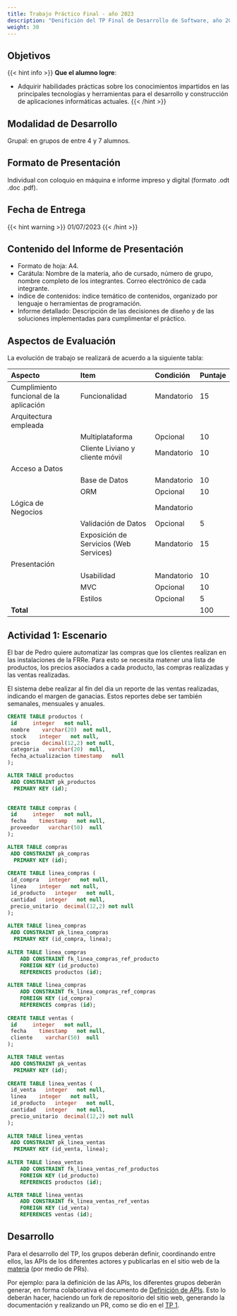 ```yaml
---
title: Trabajo Práctico Final - año 2023
description: "Denifición del TP Final de Desarrollo de Software, año 2023."
weight: 30
---
```


## Objetivos

{{< hint info >}}
**Que el alumno logre**:

- Adquirir habilidades prácticas sobre los conocimientos impartidos en las principales tecnologías y herramientas para el desarrollo y construcción de aplicaciones informáticas actuales.
  {{< /hint >}}

## Modalidad de Desarrollo

Grupal: en grupos de entre 4 y 7 alumnos.

## Formato de Presentación

Individual con coloquio en máquina e informe impreso y digital (formato .odt .doc .pdf).

## Fecha de Entrega

{{< hint warning >}}
01/07/2023
{{< /hint >}}

## Contenido del Informe de Presentación

- Formato de hoja: A4.
- Carátula: Nombre de la materia, año de cursado, número de grupo, nombre completo de los integrantes. Correo electrónico de cada integrante.
- índice de contenidos: índice temático de contenidos, organizado por lenguaje o herramientas de programación.
- Informe detallado: Descripción de las decisiones de diseño y de las soluciones implementadas para cumplimentar el práctico.

## Aspectos de Evaluación

La evolución de trabajo se realizará de acuerdo a la siguiente tabla:

| Aspecto                                 | Item                                   | Condición  | Puntaje |
| :-------------------------------------- | :------------------------------------- | :--------- | :------ |
| Cumplimiento funcional de la aplicación | Funcionalidad                          | Mandatorio | 15      |
| Arquitectura empleada                   |                                        |            |         |
|                                         | Multiplataforma                        | Opcional   | 10      |
|                                         | Cliente Liviano y cliente móvil        | Mandatorio | 10      |
| Acceso a Datos                          |                                        |            |         |
|                                         | Base de Datos                          | Mandatorio | 10      |
|                                         | ORM                                    | Opcional   | 10      |
| Lógica de Negocios                      |                                        | Mandatorio |         |
|                                         | Validación de Datos                    | Opcional   | 5       |
|                                         | Exposición de Servicios (Web Services) | Mandatorio | 15      |
| Presentación                            |                                        |            |         |
|                                         | Usabilidad                             | Mandatorio | 10      |
|                                         | MVC                                    | Opcional   | 10      |
|                                         | Estilos                                | Opcional   | 5       |
| **Total**                               |                                        |            | 100     |

## Actividad 1: Escenario

El bar de Pedro quiere automatizar las compras que los clientes realizan en las instalaciones de la FRRe. 
Para esto se necesita matener una lista de productos, los precios asociados a cada producto, las compras
realizadas y las ventas realizadas.

El sistema debe realizar al fin del dia un reporte de las ventas realizadas, indicando el margen de ganacias. 
Estos reportes debe ser también semanales, mensuales y anuales.

```sql
CREATE TABLE productos (
 id     integer   not null,
 nombre    varchar(20)  not null,
 stock    integer   not null,
 precio    decimal(12,2) not null,
 categoria   varchar(20)  null,
 fecha_actualizacion timestamp   null
);

ALTER TABLE productos 
 ADD CONSTRAINT pk_productos 
  PRIMARY KEY (id);
 

CREATE TABLE compras (
 id     integer   not null,
 fecha    timestamp   not null,
 proveedor   varchar(50)  null
);

ALTER TABLE compras 
 ADD CONSTRAINT pk_compras 
  PRIMARY KEY (id);
 
CREATE TABLE linea_compras (
 id_compra   integer   not null,
 linea    integer   not null,
 id_producto   integer   not null,
 cantidad   integer   not null,
 precio_unitario  decimal(12,2) not null
);
 
ALTER TABLE linea_compras 
 ADD CONSTRAINT pk_linea_compras 
  PRIMARY KEY (id_compra, linea);
  
ALTER TABLE linea_compras
    ADD CONSTRAINT fk_linea_compras_ref_producto 
    FOREIGN KEY (id_producto) 
    REFERENCES productos (id);
   
ALTER TABLE linea_compras
    ADD CONSTRAINT fk_linea_compras_ref_compras 
    FOREIGN KEY (id_compra) 
    REFERENCES compras (id);
    
CREATE TABLE ventas (
 id     integer   not null,
 fecha    timestamp   not null,
 cliente    varchar(50)  null
); 

ALTER TABLE ventas 
 ADD CONSTRAINT pk_ventas 
  PRIMARY KEY (id);
 
CREATE TABLE linea_ventas (
 id_venta   integer   not null,
 linea    integer   not null,
 id_producto   integer   not null,
 cantidad   integer   not null,
 precio_unitario  decimal(12,2) not null
);
 
ALTER TABLE linea_ventas 
 ADD CONSTRAINT pk_linea_ventas 
  PRIMARY KEY (id_venta, linea);
  
ALTER TABLE linea_ventas
    ADD CONSTRAINT fk_linea_ventas_ref_productos
    FOREIGN KEY (id_producto) 
    REFERENCES productos (id);

ALTER TABLE linea_ventas
    ADD CONSTRAINT fk_linea_ventas_ref_ventas
    FOREIGN KEY (id_venta) 
    REFERENCES ventas (id);
```

## Desarrollo

Para el desarrollo del TP, los grupos deberán definir, coordinando entre ellos, las APIs
de los diferentes actores y publicarlas en el sitio web de la [materia](https://github.com/FRRe-DS/FRRe-DS.github.io/) 
(por medio de PRs).

Por ejemplo: para la definición de las APIs, los diferentes grupos deberán generar, en forma
colaborativa el documento de [Definición de APIs](apis). Esto lo deberán hacer, haciendo
un fork de repositorio del sitio web, generando la documentación y realizando un PR, como
se dio en el [TP 1](../tp_01#actividad-3-actividad-práctica-sobre-git-y-github).

